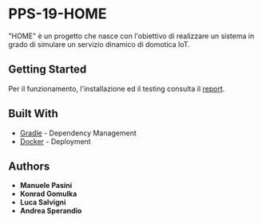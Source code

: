 # PPS-19-HOME

"HOME" è un progetto che nasce con l'obiettivo di realizzare un sistema in grado di simulare un servizio dinamico di domotica IoT.

## Getting Started

Per il funzionamento, l'installazione ed il testing consulta il [report](Report/HOME_Report_Finale.pdf).

## Built With

* [Gradle](https://gradle.org/) - Dependency Management
* [Docker](https://www.docker.com/) - Deployment

## Authors

* **Manuele Pasini**
* **Konrad Gomulka**
* **Luca Salvigni**
* **Andrea Sperandio**

